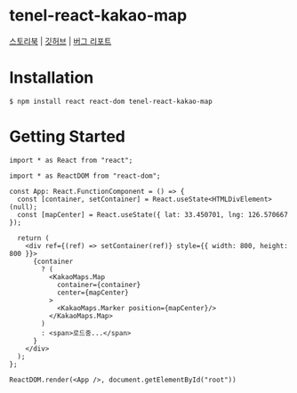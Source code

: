 # tenel-react-kakao-map

[스토리북](https://inceptionjh.github.io/tenel-react-kakao-map/) | [깃허브](https://github.com/inceptionJh/tenel-react-kakao-map) | [버그 리포트](https://github.com/inceptionJh/tenel-react-kakao-map/issues)

# Installation
```
$ npm install react react-dom tenel-react-kakao-map
```

# Getting Started

```tsx
import * as React from "react";

import * as ReactDOM from "react-dom";

const App: React.FunctionComponent = () => {
  const [container, setContainer] = React.useState<HTMLDivElement>(null);
  const [mapCenter] = React.useState({ lat: 33.450701, lng: 126.570667 });

  return (
    <div ref={(ref) => setContainer(ref)} style={{ width: 800, height: 800 }}>
      {container
        ? (
          <KakaoMaps.Map
            container={container}
            center={mapCenter}
          >
            <KakaoMaps.Marker position={mapCenter}/>
          </KakaoMaps.Map>
        )
        : <span>로드중...</span>
      }
    </div>
  );
};

ReactDOM.render(<App />, document.getElementById("root"))

```
